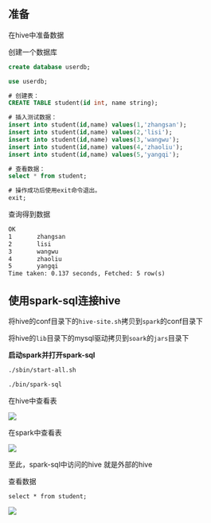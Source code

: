 ## 准备

在hive中准备数据

创建一个数据库

```sql
create database userdb;

use userdb;

# 创建表：
CREATE TABLE student(id int, name string);

# 插入测试数据：
insert into student(id,name) values(1,'zhangsan');
insert into student(id,name) values(2,'lisi');
insert into student(id,name) values(3,'wangwu');
insert into student(id,name) values(4,'zhaoliu');
insert into student(id,name) values(5,'yangqi');

# 查看数据：
select * from student;

# 操作成功后使用exit命令退出。
exit;
```

查询得到数据

```txt
OK
1       zhangsan
2       lisi
3       wangwu
4       zhaoliu
5       yangqi
Time taken: 0.137 seconds, Fetched: 5 row(s)
```

## 使用spark-sql连接hive

将hive的conf目录下的`hive-site.sh`拷贝到`spark`的conf目录下

将hive的`lib`目录下的mysql驱动拷贝到`soark`的`jars`目录下

**启动spark并打开spark-sql**

```sh
./sbin/start-all.sh

./bin/spark-sql
```

在hive中查看表

![](http://www.droliz.cn/markdown_img/Pasted%20image%2020221010152859.png)

在spark中查看表

![](http://www.droliz.cn/markdown_img/Pasted%20image%2020221010152845.png)

至此，spark-sql中访问的hive 就是外部的hive

查看数据

```spark-sql
select * from student;
```

![](http://www.droliz.cn/markdown_img/Pasted%20image%2020221010153018.png)